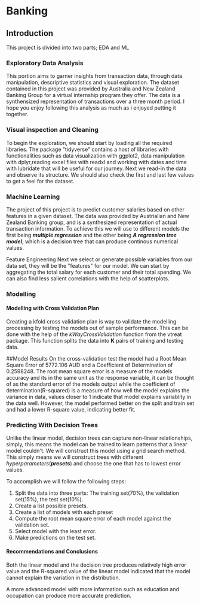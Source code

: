 # Banking

## Introduction
This project is divided into two parts; EDA and ML

### Exploratory Data Analysis
This portion aims to garner insights from transaction data, through data manipulation, descriptive statistics and visual exploration. The dataset contained in this project was provided by Australia and New Zealand Banking Group for a virtual internship program they offer. The data is a synthensized representation of transactions over a three month period. I hope you enjoy following this analysis as much as i enjoyed putting it together.

### Visual inspection and Cleaning
To begin the exploration, we should start by loading all the required libraries. The package "tidyverse" contains a host of libraries with functionalities such as data visualization with ggplot2, data manipulation with dplyr,reading excel files with readxl and working with dates and time with lubridate that will be useful for our journey. Next we read-in the data and observe its structure. We should also check the first and last few values to get a feel for the dataset.

### Machine Learning
The project of this project is to predict customer salaries based on other features in a given dataset. The data was provided by Austrialian and New Zealand Banking group, and is a synthesized representation of actual transaction information. To achieve this we will use to different models the first being ***multiple regression*** and the other being ***A regression tree model***; which is a decision tree that can produce continous numerical values.

Feature Engineering
Next we select or generate possible variables from our data set, they will be the "features" for our model. We can start by aggregating the total salary for each customer and their total spending. We can also find less salient correlations with the help of scatterplots.

### **Modelling**

#### Modelling with Cross Validation Plan

Creating a kfold cross validation plan is way to validate the modelling processing by testing the models out of sample performance. This can be done with the help of the *kWayCrossValidation* function from the vtreat package. This function splits the data into **K** pairs of training and testing data.

##Model Results
On the cross-validation test the model had a Root Mean Square Error of 5772.106 AUD and a Coefficient of Determination of 0.2598248. The root mean square error is a measure of the models accuracy and its in the same unit as the response variable, it can be thought of as the standard error of the models output while the coefficient of determination(R-squared) is a measure of how well the model explains the variance in data, values closer to 1 indicate that model explains variablity in the data well. However, the model performed better on the split and train set and had a lower R-square value, indicating better fit.

###  Predicting With Decision Trees

Unlike the linear model, decision trees can capture non-linear relationships, simply, this means the model can be trained to learn patterns that a linear model couldn't. We will construct this model using a grid search method. This simply means we will construct trees with different *hyperparameters*(***presets***) and choose the one that has to lowest error values.

To accomplish we will follow the following steps:
1. Split the data into three parts: The training set(70%), the validation set(15%), the test set(10%).
2. Create a list possible presets.
3. Create a list of models with each preset
4. Compute the root mean square error of each model against the validation set.
5. Select model with the least error.
6. Make predictions on the test set.

#### Recommendations and Conclusions

Both the linear model and the decision tree produces relatively high error value and the R-squared value of the linear model indicated that the model cannot explain the variation in the distribution.

A more advanced model with more information such as education and occupation can produce more accurate prediction. 
